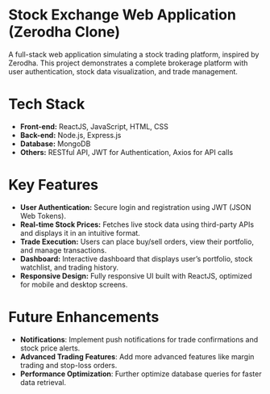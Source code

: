 # Stock Exchange Web Application (Zerodha Clone)
A full-stack web application simulating a stock trading platform, inspired by Zerodha. This project demonstrates a complete brokerage platform with user authentication, stock data visualization, and trade management.
# Tech Stack
- **Front-end:** ReactJS, JavaScript, HTML, CSS
- **Back-end:** Node.js, Express.js
- **Database:** MongoDB
- **Others:** RESTful API, JWT for Authentication, Axios for API calls
# Key Features
- **User Authentication:** Secure login and registration using JWT (JSON Web Tokens).
- **Real-time Stock Prices:** Fetches live stock data using third-party APIs and displays it in an intuitive format.
- **Trade Execution:** Users can place buy/sell orders, view their portfolio, and manage transactions.
- **Dashboard:** Interactive dashboard that displays user’s portfolio, stock watchlist, and trading history.
- **Responsive Design:** Fully responsive UI built with ReactJS, optimized for mobile and desktop screens.
# Future Enhancements
- **Notifications**: Implement push notifications for trade confirmations and stock price alerts.
- **Advanced Trading Features**: Add more advanced features like margin trading and stop-loss orders.
- **Performance Optimization**: Further optimize database queries for faster data retrieval.
